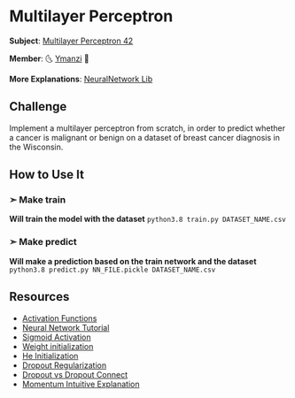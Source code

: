 # Multilayer Perceptron

**Subject**: [Multilayer Perceptron 42](https://github.com/ymanzi/multilayer-perceptron/blob/main/srcs/en.subject.pdf)

**Member**: :last_quarter_moon_with_face: [Ymanzi](https://github.com/ymanzi) :first_quarter_moon_with_face:

**More Explanations**: [NeuralNetwork Lib](https://github.com/ymanzi/neuralnetwork)

## Challenge
Implement a multilayer perceptron from scratch, in order to predict whether a cancer is malignant or benign on a dataset of breast cancer diagnosis in the Wisconsin.

## How to Use It

### ➣ Make train
**Will train the model with the dataset**
``` python3.8 train.py DATASET_NAME.csv ```

### ➣ Make predict
**Will make a prediction based on the train network and the dataset**
``` python3.8 predict.py NN_FILE.pickle DATASET_NAME.csv ```

## Resources
* [Activation Functions](https://medium.com/@omkar.nallagoni/activation-functions-with-derivative-and-python-code-sigmoid-vs-tanh-vs-relu-44d23915c1f4)
* [Neural Network Tutorial](http://neuralnetworksanddeeplearning.com/chap1.html)
* [Sigmoid Activation](https://towardsdatascience.com/derivative-of-the-sigmoid-function-536880cf918e)
* [Weight initialization](https://machinelearningmastery.com/weight-initialization-for-deep-learning-neural-networks/)
* [He Initialization](https://www.machinecurve.com/index.php/2019/09/16/he-xavier-initialization-activation-functions-choose-wisely/)
* [Dropout Regularization](https://machinelearningmastery.com/dropout-for-regularizing-deep-neural-networks/)
* [Dropout vs Dropout Connect](https://stats.stackexchange.com/questions/201569/what-is-the-difference-between-dropout-and-drop-connect)
* [Momentum Intuitive Explanation](https://www.quora.com/What-is-an-intuitive-explanation-of-momentum-in-training-neural-networks)
